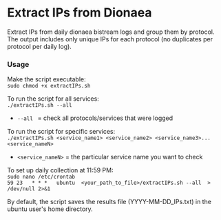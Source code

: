 # Extract IPs from Dionaea

Extract IPs from daily dionaea bistream logs and group them by protocol. The output includes only unique IPs for each protocol (no duplicates per protocol per daily log).

### Usage

Make the script executable: <br/>
```sudo chmod +x extractIPs.sh```

To run the script for all services:<br/>
```./extractIPs.sh --all```<br/>

- `--all ` = check all protocols/services that were logged <br/>

To run the script for specific services:<br/>
```./extractIPs.sh <service_name1> <service_name2> <service_name3>...<service_nameN>```<br/>

- `<service_nameN>` = the particular service name you want to check

To set up daily collection at 11:59 PM:<br/>
```sudo nano /etc/crontab```<br/>
```59 23   * * *   ubuntu  <your_path_to_file>/extractIPs.sh --all  > /dev/null 2>&1```<br/>

By default, the script saves the results file (YYYY-MM-DD_IPs.txt) in the ubuntu user's home directory. 
